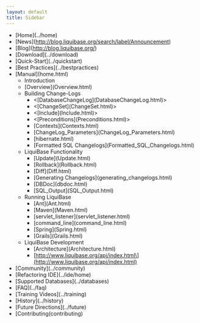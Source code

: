 ```yaml
---
layout: default
title: Sidebar
---
```


  * \[Home\](../home)
  * \[News\](http://blog.liquibase.org/search/label/Announcement)
  * \[Blog\](http://blog.liquibase.org/)
  * \[Download\](../download)
  * \[Quick-Start\](../quickstart)
  * \[Best Practices\](../bestpractices)
  * \[Manual\](home.html)
    *  Introduction
      * \[Overview\](Overview.html)
    * Building Change-Logs
      * <\[DatabaseChangeLog\](DatabaseChangeLog.html)>
      * <\[ChangeSet\](ChangeSet.html)>
      * <\[Include\](Include.html)>
      * <\[Preconditions\](Preconditions.html)>
      * \[Contexts\](Contexts.html)
      * \[ChangeLog_Parameters\](ChangeLog_Parameters.html)
      * \[hibernate.html)
      * \[Formatted SQL Changelogs\](Formatted_SQL_Changelogs.html)
    * LiquiBase Functionality
      * \[Update\](Update.html)
      * \[Rollback\](Rollback.html)
      * \[Diff\](Diff.html)
      * \[Generating Changelogs\](generating_changelogs.html)
      * \[DBDoc\](dbdoc.html)
      * \[SQL_Output\](SQL_Output.html)
    * Running LiquiBase
      * \[Ant\](Ant.html)
      * \[Maven\](Maven.html)
      * \[servlet_listener\](servlet_listener.html)
      * \[command_line\](command_line.html)
      * \[Spring\](Spring.html)
      * \[Grails\](Grails.html)
    * LiquiBase Development
      * \[Architecture\](Architecture.html)
      * \[http://www.liquibase.org/api/index.html\](http://www.liquibase.org/api/index.html)
  * \[Community\](../community)
  * \[Refactoring IDE\](../ide/home)
  * \[Supported Databases\](../databases)
  * \[FAQ\](../faq)
  * \[Training Videos\](../training)
  * \[History\](../history)
  * \[Future Directions\](../future)
  * \[Contributing\(contributing)